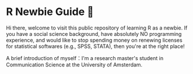 # R Newbie Guide 🐣
Hi there, welcome to visit this public repository of learning R as a newbie. If you have a social science background, have absolutely NO programming experience, and would like to stop spending money on renewing licenses for statistical softwares (e.g., SPSS, STATA), then you're at the right place!

A brief introduction of myself：I'm a research master's student in Communication Science at the University of Amsterdam. 

